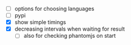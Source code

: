 - [ ] options for choosing languages
- [ ] pypi
- [x] show simple timings
- [x] decreasing intervals when waiting for result
  - [ ] also for checking phantomjs on start